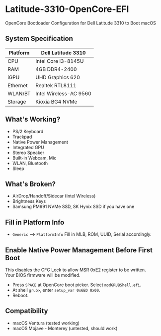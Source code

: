 # Latitude-3310-OpenCore-EFI
OpenCore Bootloader Configuration for Dell Latitude 3310 to Boot macOS

## System Specification
| Platform |Dell Latitude 3310    |
|----------|----------------------|
| CPU      |Intel Core i3-8145U   |
| RAM      |4GB DDR4-2400         |
| iGPU     |UHD Graphics 620      |
| Ethernet |Realtek RTL8111       |
| WLAN/BT  |Intel Wireless-AC 9560|
| Storage  |Kioxia BG4 NVMe       |

## What's Working?
* PS/2 Keyboard
* Trackpad
* Native Power Management
* Integrated GPU
* Stereo Speaker
* Built-in Webcam, Mic
* WLAN, Bluetooth
* Sleep

## What's Broken?
* AirDrop/Handoff/Sidecar (Intel Wireless)
* Brightness Keys
* Samsung PM991 NVMe SSD, SK Hynix SSD if you have one

## Fill in Platform Info
* `Generic` --> `PlatformInfo` Fill in MLB, ROM, UUID, Serial accordingly.

## Enable Native Power Management Before First Boot
This disables the CFG Lock to allow MSR 0xE2 register to be written.  
Your BIOS firmware will be modified.  
* Press `SPACE` at OpenCore boot picker. Select `modGRUBShell.efi`.   
* At shell `grub>`, enter `setup_var 0x6ED 0x00`.  
* Reboot.

## Compatibility
* macOS Ventura (tested working)
* macOS Mojave - Monterey (untested, should work)
